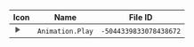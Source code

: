 | Icon | Name | File ID |
| ---  | ---  | ---     |
| ![](Animation.Play.png) | `Animation.Play` | `-5044339833078438672` |
